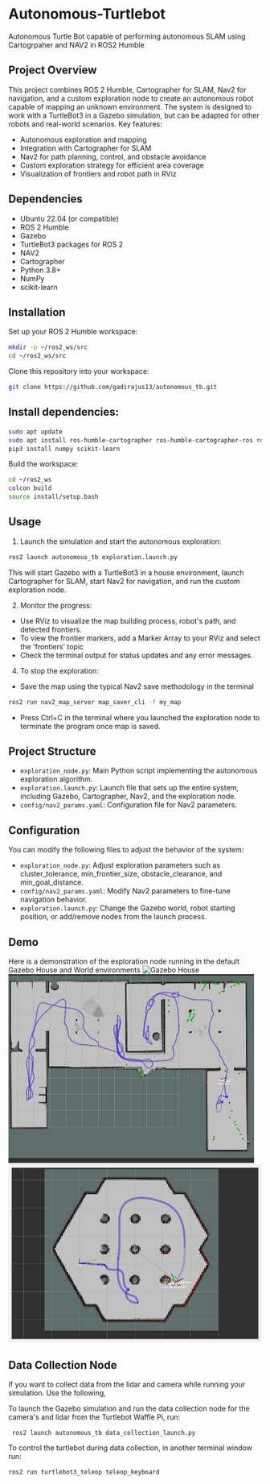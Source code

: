 # Autonomous-Turtlebot
Autonomous Turtle Bot capable of performing autonomous SLAM using Cartogrpaher and NAV2 in ROS2 Humble

## Project Overview
This project combines ROS 2 Humble, Cartographer for SLAM, Nav2 for navigation, and a custom exploration node to create an autonomous robot capable of mapping an unknown environment. The system is designed to work with a TurtleBot3 in a Gazebo simulation, but can be adapted for other robots and real-world scenarios.
Key features:

- Autonomous exploration and mapping
- Integration with Cartographer for SLAM
- Nav2 for path planning, control, and obstacle avoidance
- Custom exploration strategy for efficient area coverage
- Visualization of frontiers and robot path in RViz

## Dependencies
- Ubuntu 22.04 (or compatible)
- ROS 2 Humble
- Gazebo
- TurtleBot3 packages for ROS 2
- NAV2
- Cartographer
- Python 3.8+
- NumPy
- scikit-learn

## Installation

Set up your ROS 2 Humble workspace:
```bash
mkdir -p ~/ros2_ws/src
cd ~/ros2_ws/src
```
Clone this repository into your workspace:
```bash
git clone https://github.com/gadirajus13/autonomous_tb.git
```

## Install dependencies:

```bash
sudo apt update
sudo apt install ros-humble-cartographer ros-humble-cartographer-ros ros-humble-navigation2 ros-humble-nav2-bringup ros-humble-turtlebot3-gazebo
pip3 install numpy scikit-learn
```

Build the workspace:
```bash
cd ~/ros2_ws
colcon build
source install/setup.bash
```

## Usage
1. Launch the simulation and start the autonomous exploration:

```bash
ros2 launch autonomous_tb exploration.launch.py
```
This will start Gazebo with a TurtleBot3 in a house environment, launch Cartographer for SLAM, start Nav2 for navigation, and run the custom exploration node.

2. Monitor the progress:
- Use RViz to visualize the map building process, robot's path, and detected frontiers.
- To view the frontier markers, add a Marker Array to your RViz and select the 'frontiers' topic
- Check the terminal output for status updates and any error messages.

4. To stop the exploration:
- Save the map using the typical Nav2 save methodology in the terminal
```bash
ros2 run nav2_map_server map_saver_cli -f my_map
```
- Press Ctrl+C in the terminal where you launched the exploration node to terminate the program once map is saved.


## Project Structure

- ```exploration_node.py```: Main Python script implementing the autonomous exploration algorithm.
- ```exploration.launch.py```: Launch file that sets up the entire system, including Gazebo, Cartographer, Nav2, and the exploration node.
- ```config/nav2_params.yaml```: Configuration file for Nav2 parameters.

## Configuration
You can modify the following files to adjust the behavior of the system:

- ```exploration_node.py```: Adjust exploration parameters such as cluster_tolerance, min_frontier_size, obstacle_clearance, and min_goal_distance.
- ```config/nav2_params.yaml```: Modify Nav2 parameters to fine-tune navigation behavior.
- ```exploration.launch.py```: Change the Gazebo world, robot starting position, or add/remove nodes from the launch process.

## Demo
Here is a demonstration of the exploration node running in the default Gazebo House and World environments
![Gazebo House](demo/Gazebo_house.gif)
![Gazebo House Occupancy Grid](demo/house_map.png)
![Gazebo World Occupancy Grid](demo/gazebo_world_map.png)

## Data Collection Node
If you want to collect data from the lidar and camera while running your simulation. Use the following,

To launch the Gazebo simulation and run the data collection node for the camera's and lidar from the Turtlebot Waffle Pi, run:
```
 ros2 launch autonomous_tb data_collection_launch.py
```

To control the turtlebot during data collection, in another terminal window run:
```
ros2 run turtlebot3_teleop teleop_keyboard
```
